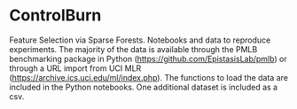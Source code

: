 # ControlBurn
Feature Selection via Sparse Forests. Notebooks and data to reproduce experiments. The majority of the data is available through the PMLB benchmarking package in Python (https://github.com/EpistasisLab/pmlb) or through a URL import from UCI MLR (https://archive.ics.uci.edu/ml/index.php). The functions to load the data are included in the Python notebooks. One additional dataset is included as a csv. 
